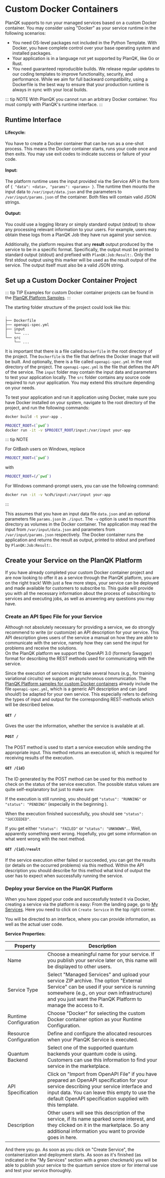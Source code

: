 # Custom Docker Containers

PlanQK supports to run your managed services based on a custom Docker container.
You may consider using "Docker" as your service runtime in the following scenarios:

- You need OS-level packages not included in the Python Template. With Docker, you have complete control over your base operating system and installed packages.
- Your application is in a language not yet supported by PlanQK, like Go or Rust.
- You need guaranteed reproducible builds. We release regular updates to our coding templates to improve functionality, security, and performance. While we aim for full backward compatibility, using a Dockerfile is the best way to ensure that your production runtime is always in sync with your local builds.

::: tip NOTE
With PlanQK you cannot run an arbitrary Docker container. You must comply with PlanQK's runtime interface.
:::

## Runtime Interface

#### Lifecycle:

You have to create a Docker container that can be run as a one-shot process.
This means the Docker container starts, runs your code once and then exits.
You may use exit codes to indicate success or failure of your code.

#### Input:

The platform runtime uses the input provided via the Service API in the form of `{ "data": <data>, "params": <params> }`.
The runtime then mounts the input data to `/var/input/data.json` and the parameters to `/var/input/params.json` of the container.
Both files will contain valid JSON strings.

#### Output:

You could use a logging library or simply standard output (stdout) to show any processing relevant information to your users.
For example, users may obtain these logs from a PlanQK Job they have run against your service.

Additionally, the platform requires that any **result** output produced by the service to be in a specific format.
Specifically, the output must be printed to standard output (stdout) and prefixed with `PlanQK:Job:Result:`.
Only the first stdout output using this marker will be used as the result output of the service.
The output itself must also be a valid JSON string.

## Set up a Custom Docker Container Project

::: tip TIP
Examples for custom Docker container projects can be found in the [PlanQK Platform Samples](https://github.com/PlanQK/planqk-platform-samples/tree/master/coding-templates/docker).
:::

The starting folder structure of the project could look like this:

```
.
├── Dockerfile
├── openapi-spec.yml
├── input
│   └── ...
└── src
    └── ...
```

It is important that there is a file called `Dockerfile` in the root directory of the project.
The `Dockerfile` is the file that defines the Docker image that will be built.
And optionally, there is a file called `openapi-spec.yml` in the root directory of the project.
The `openapi-spec.yml` is the file that defines the API of the service.
The `input` folder may contain the input data and parameters to test your application locally.
The `src` folder contains any source code required to run your application.
You may extend this structure depending on your needs.

To test your application and run it application using Docker, make sure you have Docker installed on your system, navigate to the root directory of the project, and run the following commands:

```bash
docker build -t your-app .

PROJECT_ROOT=(`pwd`)
docker run -it -v $PROJECT_ROOT/input:/var/input your-app
```

::: tip NOTE

For GitBash users on Windows, replace

```bash
PROJECT_ROOT=(`pwd`)
```

with

```bash
PROJECT_ROOT=(/`pwd`)
```

For Windows command-prompt users, you can use the following command:

```bash
docker run -it -v %cd%/input:/var/input your-app
```

:::

This assumes that you have an input data file `data.json` and an optional parameters file `params.json` in `./input`.
The `-v` option is used to mount this directory as volumes in the Docker container.
The application may read the input from `/var/input/data.json` and parameters from `/var/input/params.json` respectively.
The Docker container runs the application and returns the result as output, printed to stdout and prefixed by `PlanQK:Job:Result:`.

## Create your Service on the PlanQK Platform

If you have already completed your custom Docker container project and are now looking to offer it as a service through the PlanQK platform, you are on the right track!
With just a few more steps, your service can be deployed and made available for customers to subscribe to.
This guide will provide you with all the necessary information about the process of subscribing to services and executing jobs, as well as answering any questions you may have.

### Create an API Spec File for your Service

Although not absolutely necessary for providing a service, we do strongly recommend to write (or customize) an API description for your service.
This API description gives users of the service a manual on how they are able to communicate with the service, namely how they can send the input for problems and receive the solutions.  
On the PlanQK platform we support the OpenAPI 3.0 (formerly Swagger) format for describing the REST methods used for communicating with the service.

Since the execution of services might take several hours (e.g., for training variational circuits) we support an asynchronous communication.
The [PlanQK Platform samples for custom Docker containers](https://github.com/PlanQK/planqk-platform-samples/tree/master/coding-templates/docker)
already include the file `openapi-spec.yml`, which is a generic API description and can (and should!) be adapted for your own service.
This especially refers to defining the types of input and output for the corresponding REST-methods which will be described below.

#### `GET /`

Gives the user the information, whether the service is available at all.

#### `POST /`

The POST method is used to start a service execution while sending the appropriate input.
This method returns an execution id, which is required for receiving results of the execution.

#### `GET /{id}`

The ID generated by the POST method can be used for this method to check on the status of the service execution.
The possible status values are quite self-explanatory but just to make sure:

If the execution is still running, you should get `"status": "RUNNING"` or `"status": "PENDING"` (especially in the beginning ).

When the execution finished successfully, you should see `"status": "SUCCEEDED"`.

If you get either `"status": "FAILED"` or `"status": "UNKNOWN"`... Well, apparently something went wrong. Hopefully, you get some information on what went wrong with the next method.

#### `GET /{id}/result`

If the service execution either failed or succeeded, you can get the results (or details on the occurred problems) via this method.
Within the API description you should describe for this method what kind of output the user has to expect when successfully running the service.

### Deploy your Service on the PlanQK Platform

When you have zipped your code and successfully tested it via Docker, creating a service via the platform is easy:
From the landing page, go to [My Services](https://platform.planqk.de/services).
Here you need to click on `Create Service` in the top right corner.

You will be directed to an interface, where you can provide information, as well as the actual user code.

**Service Properties:**

| Property               | Description                                                                                                                                                                                                                                         |
|------------------------|-----------------------------------------------------------------------------------------------------------------------------------------------------------------------------------------------------------------------------------------------------|
| Name                   | Choose a meaningful name for your service. If you publish your service later on, this name will be displayed to other users.                                                                                                                        |
| Service Type           | Select "Managed Services" and upload your service ZIP archive. The option "External Service" can be used if your service is running somewhere (e.g., on your own infrastructure) and you just want the PlanQK Platform to manage the access to it.  |
| Runtime Configuration  | Choose "Docker" for selecting the custom Docker container option as your Runtime Configuration.                                                                                                                                                     |
| Resource Configuration | Define and configure the allocated resources when your PlanQK Service is executed.                                                                                                                                                                  |
| Quantum Backend        | Select one of the supported quantum backends your quantum code is using. Customers can use this information to find your service in the marketplace.                                                                                                |
| API Specification      | Click on "Import from OpenAPI File" if you have prepared an OpenAPI specification for your service describing your service interface and input data. You can leave this empty to use the default OpenAPI specification supplied with this template. |
| Description            | Other users will see this description of the service, if its name sparked some interest, and they clicked on it in the marketplace. So any additional information you want to provide goes in here.                                                 |

And there you go.
As soon as you click on "Create Service", the containerization and deployment starts.
As soon as it's finished (as indicated in the "My Services" section with a green checkmark) you will be able to publish your service to the quantum service store or for internal use and test your service thoroughly.
